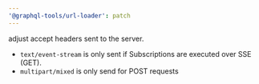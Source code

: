 ```yaml
---
'@graphql-tools/url-loader': patch
---
```


adjust accept headers sent to the server.

- `text/event-stream` is only sent if Subscriptions are executed over SSE (GET).
- `multipart/mixed` is only send for POST requests
